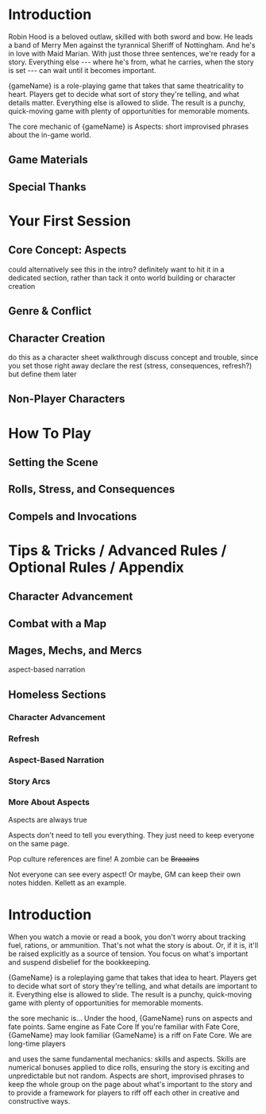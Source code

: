 ---
---

# Introduction

Robin Hood is a beloved outlaw, skilled with both sword and bow.
He leads a band of Merry Men against the tyrannical Sheriff of Nottingham.
And he's in love with Maid Marian.
With just those three sentences, we're ready for a story.
Everything else --- where he's from, what he carries, when the story is set --- can wait until it becomes important.

{gameName} is a role-playing game that takes that same theatricality to heart.
Players get to decide what sort of story they're telling, and what details matter.
Everything else is allowed to slide.
The result is a punchy, quick-moving game with plenty of opportunities for memorable moments.




The core mechanic of {gameName} is Aspects: short improvised phrases about the in-game world.






## Game Materials

## Special Thanks

# Your First Session

## Core Concept: Aspects

could alternatively see this in the intro?
definitely want to hit it in a dedicated section, rather than tack it onto world building or character creation

## Genre & Conflict

## Character Creation

do this as a character sheet walkthrough
discuss concept and trouble, since you set those right away
declare the rest (stress, consequences, refresh?) but define them later

## Non-Player Characters

# How To Play

## Setting the Scene

## Rolls, Stress, and Consequences

## Compels and Invocations

# Tips & Tricks / Advanced Rules / Optional Rules / Appendix

## Character Advancement

## Combat with a Map

## Mages, Mechs, and Mercs

aspect-based narration
















## Homeless Sections

### Character Advancement

### Refresh

### Aspect-Based Narration

### Story Arcs

### More About Aspects

Aspects are always true

Aspects don't need to tell you everything. They just need to keep everyone on the same page.

Pop culture references are fine! A zombie can be ~~Braaains~~

Not everyone can see every aspect! Or maybe, GM can keep their own notes hidden. Kellett as an example.




# Introduction

When you watch a movie or read a book, you don't worry about tracking fuel, rations, or ammunition.
That's not what the story is about.
Or, if it is, it'll be raised explicitly as a source of tension.
You focus on what's important and suspend disbelief for the bookkeeping.

{GameName} is a roleplaying game that takes that idea to heart.
Players get to decide what sort of story they're telling, and what details are important to it.
Everything else is allowed to slide.
The result is a punchy, quick-moving game with plenty of opportunities for memorable moments.

the sore mechanic is...
Under the hood, {GameName} runs on aspects and fate points. Same engine as Fate Core
If you're familiar with Fate Core, {GameName} may look familiar
{GameName} is a riff on Fate Core. We are long-time players




 and uses the same fundamental mechanics: skills and aspects. Skills
are numerical bonuses applied to dice rolls, ensuring the story is exciting
and unpredictable but not random. Aspects are short, improvised phrases to
keep the whole group on the page about what's important to the story and to
provide a framework for players to riff off each other in creative and
constructive ways.

[fate_core]: https://www.evilhat.com/home/fate-core/
[fae]: https://www.evilhat.com/home/fae/
